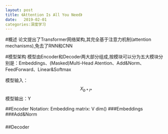 ```yaml
---
layout: post
title: 《Attention Is All You Need》
date:   2019-02-01
categories:深度学习
---
```

#概述
论文提出了Transformer网络架构,其完全基于注意力机制(attention mechanisms),免去了RNN和CNN

#模型架构
模型由Encoder和Decoder两大部分组成,按模块可以分为五大模块分别是：Embeddings、(Masked)Multi-Head Atention、Add&Norm、FeedForward、Linear&Softmax


模型输入：$$X_{b*l*}$$
模型输出：Y 

##Encoder
Notation:
Embedding matrix: V  dim()
###Embeddings
###Add&Norm
###
##Decoder

